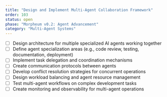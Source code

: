 ```yaml
---
title: "Design and Implement Multi-Agent Collaboration Framework"
order: 103
status: open
phase: "Morpheum v0.2: Agent Advancement"
category: "Multi-Agent Systems"
---
```


- [ ] Design architecture for multiple specialized AI agents working together
- [ ] Define agent specialization areas (e.g., code review, testing, documentation, deployment)
- [ ] Implement task delegation and coordination mechanisms
- [ ] Create communication protocols between agents
- [ ] Develop conflict resolution strategies for concurrent operations
- [ ] Design workload balancing and agent resource management
- [ ] Test multi-agent workflows on complex development tasks
- [ ] Create monitoring and observability for multi-agent operations